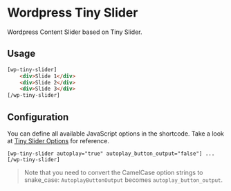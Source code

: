 # Wordpress Tiny Slider

Wordpress Content Slider based on Tiny Slider.

## Usage

```html
[wp-tiny-slider]
	<div>Slide 1</div>
	<div>Slide 2</div>
	<div>Slide 3</div>
[/wp-tiny-slider]
```

## Configuration

You can define all available JavaScript options in the shortcode.
Take a look at [Tiny Slider Options](https://github.com/ganlanyuan/tiny-slider#options) for reference.

```
[wp-tiny-slider autoplay="true" autoplay_button_output="false"] ... [/wp-tiny-slider]
```

> Note that you need to convert the CamelCase option strings to snake_case: ```AutoplayButtonOutput``` becomes ```autoplay_button_output```.
